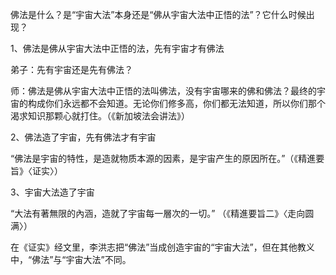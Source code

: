 佛法是什么？是“宇宙大法”本身还是“佛从宇宙大法中正悟的法”？它什么时候出现？

1、佛法是佛从宇宙大法中正悟的法，先有宇宙才有佛法

弟子：先有宇宙还是先有佛法？

 师：佛法是佛从宇宙大法中正悟的法叫佛法，没有宇宙哪来的佛和佛法？最终的宇宙的构成你们永远都不会知道。无论你们修多高，你们都无法知道，所以你们那个渴求知识那颗心就打住。（《新加坡法会讲法》）

2、佛法造了宇宙，先有佛法才有宇宙

“佛法是宇宙的特性，是造就物质本源的因素，是宇宙产生的原因所在。”（《精進要旨》〈证实〉）

3、宇宙大法造了宇宙

“大法有著無限的內涵，造就了宇宙每一層次的一切。” （《精進要旨二》〈走向圆满〉）

在《证实》经文里，李洪志把“佛法”当成创造宇宙的“宇宙大法”，但在其他教义中，“佛法”与“宇宙大法”不同。